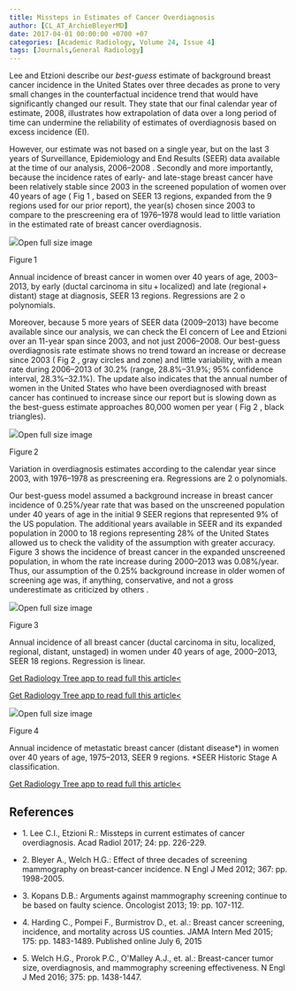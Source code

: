 ```yaml
---
title: Missteps in Estimates of Cancer Overdiagnosis
author: [CL_AT_ArchieBleyerMD]
date: 2017-04-01 00:00:00 +0700 +07
categories: [Academic Radiology, Volume 24, Issue 4]
tags: [Journals,General Radiology]
---
```

Lee and Etzioni describe our _best-guess_ estimate of background breast cancer incidence in the United States over three decades as prone to very small changes in the counterfactual incidence trend that would have significantly changed our result. They state that our final calendar year of estimate, 2008, illustrates how extrapolation of data over a long period of time can undermine the reliability of estimates of overdiagnosis based on excess incidence (EI).

However, our estimate was not based on a single year, but on the last 3 years of Surveillance, Epidemiology and End Results (SEER) data available at the time of our analysis, 2006–2008 . Secondly and more importantly, because the incidence rates of early- and late-stage breast cancer have been relatively stable since 2003 in the screened population of women over 40 years of age (  Fig 1 , based on SEER 13 regions, expanded from the 9 regions used for our prior report), the year(s) chosen since 2003 to compare to the prescreening era of 1976–1978 would lead to little variation in the estimated rate of breast cancer overdiagnosis.

![](https://d1niluoi1dd30v.cloudfront.net/10766332/S1076633217X00032/S1076633217300600/xacra3940-fig-0001.jpg?Signature=XUCY0VvzwEZMUMKjwYpApNfFJNhC4bt5lXcoAWIIrR7LqBGl2kRBR7TqRgqX2739-bBcPd0gT7MAC7IuVCcD9Pn-4FMeq0ZH74enkQqGHaZabE3i03DOtx04Ouqq9ZQ7Oj-DjsDaV0Lx9Tl9xYn9gyTq5DxXbQWtFiGqQCbZZ3c_&Expires=1669596497&Key-Pair-Id=APKAICLNFGBCWWYGVIZQ)Open full size image

Figure 1


Annual incidence of breast cancer in women over 40 years of age, 2003–2013, by early (ductal carcinoma in situ + localized) and late (regional + distant) stage at diagnosis, SEER 13 regions. Regressions are 2  o  polynomials.


Moreover, because 5 more years of SEER data (2009–2013) have become available since our analysis, we can check the EI concern of Lee and Etzioni over an 11-year span since 2003, and not just 2006–2008. Our best-guess overdiagnosis rate estimate shows no trend toward an increase or decrease since 2003 (  Fig 2 , gray circles and zone) and little variability, with a mean rate during 2006–2013 of 30.2% (range, 28.8%–31.9%; 95% confidence interval, 28.3%–32.1%). The update also indicates that the annual number of women in the United States who have been overdiagnosed with breast cancer has continued to increase since our report but is slowing down as the best-guess estimate approaches 80,000 women per year (  Fig 2 , black triangles).

![](https://d1niluoi1dd30v.cloudfront.net/10766332/S1076633217X00032/S1076633217300600/xacra3940-fig-0002.jpg?Signature=CGv-gSaUsz5hG9x8ONWZHkhy9J0h6FcR8BeqT7wf1Ae-6dN22KkmSxMFzItYvzE0xKnFYux5D0Db9S-wjboat0UShNFC8zi3moWjFgg7KEmAl8ZoldnhUo6q1NEXglp-sGgSu5EHgg5Ju%7EFYatBhRkLYVdNVS4ZIEj%7ELaZQMyQE_&Expires=1669596497&Key-Pair-Id=APKAICLNFGBCWWYGVIZQ)Open full size image

Figure 2


Variation in overdiagnosis estimates according to the calendar year since 2003, with 1976–1978 as prescreening era. Regressions are 2  o  polynomials.


Our best-guess model assumed a background increase in breast cancer incidence of 0.25%/year rate that was based on the unscreened population under 40 years of age in the initial 9 SEER regions that represented 9% of the US population. The additional years available in SEER and its expanded population in 2000 to 18 regions representing 28% of the United States allowed us to check the validity of the assumption with greater accuracy.  Figure 3 shows the incidence of breast cancer in the expanded unscreened population, in whom the rate increase during 2000–2013 was 0.08%/year. Thus, our assumption of the 0.25% background increase in older women of screening age was, if anything, conservative, and not a gross underestimate as criticized by others .

![](https://d1niluoi1dd30v.cloudfront.net/10766332/S1076633217X00032/S1076633217300600/xacra3940-fig-0003.jpg?Signature=SOoAwYnseY7g-GHIflokEMu7YgDkQyrjPxohuI0wCGci3OIKQtSRdL0nAB1uriGyzlSj68nsZY4wZzMT%7EwLrE9ZTQRJygxPRvZuYRQvW18fHdMd3HRz50B9ImGfhYBA278nsCdn09ocswao9C93SSmhTAptY2asIJJiAwxFc3tU_&Expires=1669596497&Key-Pair-Id=APKAICLNFGBCWWYGVIZQ)Open full size image

Figure 3


Annual incidence of all breast cancer (ductal carcinoma in situ, localized, regional, distant, unstaged) in women under 40 years of age, 2000–2013, SEER 18 regions. Regression is linear.


[Get Radiology Tree app to read full this article<](https://clinicalpub.com/app)

[Get Radiology Tree app to read full this article<](https://clinicalpub.com/app)

![](https://d1niluoi1dd30v.cloudfront.net/10766332/S1076633217X00032/S1076633217300600/xacra3940-fig-0004.jpg?Signature=JZ%7ENNjCWRkK26Kt-FjT5KWzcPuIdm4Cc%7ETIeyHIkVltvxK%7EwJxHOZO8Isvf75gJPXh7wKA4aC9BknUhDf1H71FiNzR7UbwIbqYcKwlF-NJEE1ksYSsFIMNmaXan6dCm8wY4Aei31vZ7t9FgqO6ox585qdAoNxtLgSkjWkgmXDI0_&Expires=1669596497&Key-Pair-Id=APKAICLNFGBCWWYGVIZQ)Open full size image

Figure 4


Annual incidence of metastatic breast cancer (distant disease\*) in women over 40 years of age, 1975–2013, SEER 9 regions. \*SEER Historic Stage A classification.


[Get Radiology Tree app to read full this article<](https://clinicalpub.com/app)

## References

- 1\. Lee C.I., Etzioni R.: Missteps in current estimates of cancer overdiagnosis. Acad Radiol 2017; 24: pp. 226-229.


- 2\. Bleyer A., Welch H.G.: Effect of three decades of screening mammography on breast-cancer incidence. N Engl J Med 2012; 367: pp. 1998-2005.


- 3\. Kopans D.B.: Arguments against mammography screening continue to be based on faulty science. Oncologist 2013; 19: pp. 107-112.


- 4\. Harding C., Pompei F., Burmistrov D., et. al.: Breast cancer screening, incidence, and mortality across US counties. JAMA Intern Med 2015; 175: pp. 1483-1489. Published online July 6, 2015


- 5\. Welch H.G., Prorok P.C., O'Malley A.J., et. al.: Breast-cancer tumor size, overdiagnosis, and mammography screening effectiveness. N Engl J Med 2016; 375: pp. 1438-1447.